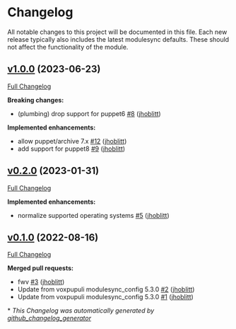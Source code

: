 # Changelog

All notable changes to this project will be documented in this file.
Each new release typically also includes the latest modulesync defaults.
These should not affect the functionality of the module.

## [v1.0.0](https://github.com/lsst-it/puppet-kubectl/tree/v1.0.0) (2023-06-23)

[Full Changelog](https://github.com/lsst-it/puppet-kubectl/compare/v0.2.0...v1.0.0)

**Breaking changes:**

- \(plumbing\) drop support for puppet6 [\#8](https://github.com/lsst-it/puppet-kubectl/pull/8) ([jhoblitt](https://github.com/jhoblitt))

**Implemented enhancements:**

- allow puppet/archive 7.x [\#12](https://github.com/lsst-it/puppet-kubectl/pull/12) ([jhoblitt](https://github.com/jhoblitt))
- add support for puppet8 [\#9](https://github.com/lsst-it/puppet-kubectl/pull/9) ([jhoblitt](https://github.com/jhoblitt))

## [v0.2.0](https://github.com/lsst-it/puppet-kubectl/tree/v0.2.0) (2023-01-31)

[Full Changelog](https://github.com/lsst-it/puppet-kubectl/compare/v0.1.0...v0.2.0)

**Implemented enhancements:**

- normalize supported operating systems [\#5](https://github.com/lsst-it/puppet-kubectl/pull/5) ([jhoblitt](https://github.com/jhoblitt))

## [v0.1.0](https://github.com/lsst-it/puppet-kubectl/tree/v0.1.0) (2022-08-16)

[Full Changelog](https://github.com/lsst-it/puppet-kubectl/compare/87181d7db034543ff11113e849515badd180505a...v0.1.0)

**Merged pull requests:**

- fwv [\#3](https://github.com/lsst-it/puppet-kubectl/pull/3) ([jhoblitt](https://github.com/jhoblitt))
- Update from voxpupuli modulesync\_config 5.3.0 [\#2](https://github.com/lsst-it/puppet-kubectl/pull/2) ([jhoblitt](https://github.com/jhoblitt))
- Update from voxpupuli modulesync\_config 5.3.0 [\#1](https://github.com/lsst-it/puppet-kubectl/pull/1) ([jhoblitt](https://github.com/jhoblitt))



\* *This Changelog was automatically generated by [github_changelog_generator](https://github.com/github-changelog-generator/github-changelog-generator)*
